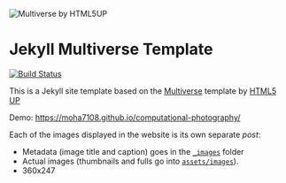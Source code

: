 ![Multiverse by HTML5UP](https://repository-images.githubusercontent.com/192228387/23ca0280-91f4-11e9-86e0-afcf90e961ad)

# Jekyll Multiverse Template

[![Build Status](https://travis-ci.com/joaomlneto/jekyll-multiverse-template.svg?branch=master)](https://travis-ci.com/joaomlneto/jekyll-multiverse-template)

This is a Jekyll site template based on the [Multiverse](https://html5up.net/multiverse) template by [HTML5 UP](https://html5up.net)

Demo: https://moha7108.github.io/computational-photography/

Each of the images displayed in the website is its own separate *post*:
- Metadata (image title and caption) goes in the [`_images`](_images) folder
- Actual images (thumbnails and fulls go into [`assets/images`](assets/images)).
- 360x247